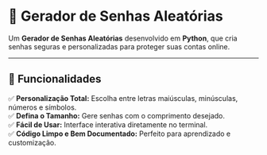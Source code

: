 # 🔐 Gerador de Senhas Aleatórias  

Um **Gerador de Senhas Aleatórias** desenvolvido em **Python**, que cria senhas seguras e personalizadas para proteger suas contas online.  

---

## 🚀 Funcionalidades  
✅ **Personalização Total:** Escolha entre letras maiúsculas, minúsculas, números e símbolos.  
✅ **Defina o Tamanho:** Gere senhas com o comprimento desejado.  
✅ **Fácil de Usar:** Interface interativa diretamente no terminal.  
✅ **Código Limpo e Bem Documentado:** Perfeito para aprendizado e customização.  

